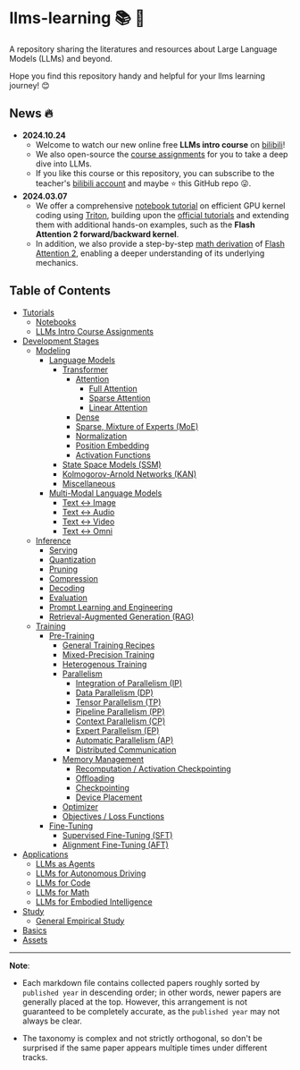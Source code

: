 # llms-learning 📚 🦙

A repository sharing the literatures and resources about Large Language Models (LLMs) and beyond.

Hope you find this repository handy and helpful for your llms learning journey! 😊


## News 🔥

* **2024.10.24**
  * Welcome to watch our new online free **LLMs intro course** on [bilibili](https://space.bilibili.com/390606417/channel/collectiondetail?sid=3771310)! 
  * We also open-source the [course assignments](./tutorial/assignment/README.md) for you to take a deep dive into LLMs.
  * If you like this course or this repository, you can subscribe to the teacher's [bilibili account](https://space.bilibili.com/390606417) and maybe ⭐ this GitHub repo 😜.
* **2024.03.07**
  * We offer a comprehensive [notebook tutorial](./tutorial/notebook/tutorial_triton.ipynb) on efficient GPU kernel coding using [Triton](https://github.com/triton-lang/triton), building upon the [official tutorials](https://triton-lang.org/main/getting-started/tutorials/index.html) and extending them with additional hands-on examples, such as the **Flash Attention 2 forward/backward kernel**.
  * In addition, we also provide a step-by-step [math derivation](./dev/modeling/lm/transformer/attn/fa2_deri.md) of [Flash Attention 2](https://arxiv.org/abs/2307.08691), enabling a deeper understanding of its underlying mechanics.


## Table of Contents

* [Tutorials](./tutorial/)
  * [Notebooks](./tutorial/notebook/)
  * [LLMs Intro Course Assignments](./tutorial/assignment/README.md)
* [Development Stages](./dev/)
  * [Modeling](./dev/modeling/)
    * [Language Models](./dev/modeling/lm)
      * [Transformer](./dev/modeling/lm/transformer/)
        * [Attention](./dev/modeling/lm/transformer/attn/)
          * [Full Attention](./dev/modeling/lm/transformer/attn/full_attn.md)
          * [Sparse Attention](./dev/modeling/lm/transformer/attn/sparse_attn.md)
          * [Linear Attention](./dev/modeling/lm/transformer/attn/linear_attn.md)
        * [Dense](./dev/modeling/lm/transformer/dense.md)
        * [Sparse, Mixture of Experts (MoE)](./dev/modeling/lm/transformer/sparse.md)
        * [Normalization](./dev/modeling/lm/transformer/normalization.md)
        * [Position Embedding](./dev/modeling/lm/transformer/pe.md)
        * [Activation Functions](./dev/modeling/lm/transformer/act_func.md)
      * [State Space Models (SSM)](./dev/modeling/lm/ssm.md)
      * [Kolmogorov-Arnold Networks (KAN)](./dev/modeling/lm/kan.md)
      * [Miscellaneous](./dev/modeling/lm/misc.md)
    * [Multi-Modal Language Models](./dev/modeling/mm/)
      * [Text <-> Image](./dev/modeling/mm/t2i.md)
      * [Text <-> Audio](./dev/modeling/mm/t2a.md)
      * [Text <-> Video](./dev/modeling/mm/t2v.md)
      * [Text <-> Omni](./dev/modeling/mm/t2o.md)
  * [Inference](./dev/inference/)
    * [Serving](./dev/inference/serving.md)
    * [Quantization](./dev/inference/quantize.md)
    * [Pruning](./dev/inference/prune.md)
    * [Compression](./dev/inference/compress.md)
    * [Decoding](./dev/inference/decode.md)
    * [Evaluation](./dev/inference/evaluate.md)
    * [Prompt Learning and Engineering](./dev/inference/prompt.md)
    * [Retrieval-Augmented Generation (RAG)](./dev/inference/rag.md)
  * [Training](./dev/training/)
    * [Pre-Training](./dev/training/pretrain)
      * [General Training Recipes](./dev/training/pretrain/recipe.md)
      * [Mixed-Precision Training](./dev/training/pretrain/mpt.md)
      * [Heterogenous Training](./dev/training/pretrain/hetero.md)
      * [Parallelism](./dev/training/pretrain/parallel.md)
        * [Integration of Parallelism (IP)](./dev/training/pretrain/parallelism/ip.md)
        * [Data Parallelism (DP)](./dev/training/pretrain/parallelism/dp.md)
        * [Tensor Parallelism (TP)](./dev/training/pretrain/parallelism/tp.md)
        * [Pipeline Parallelism (PP)](./dev/training/pretrain/parallelism/pp.md)
        * [Context Parallelism (CP)](./dev/training/pretrain/parallelism/cp.md)
        * [Expert Parallelism (EP)](./dev/training/pretrain/parallelism/ep.md)
        * [Automatic Parallelism (AP)](./dev/training/pretrain/parallelism/ap.md)
        * [Distributed Communication](./dev/training/pretrain/parallelism/comm.md)
      * [Memory Management](./dev/training/pretrain/mem_manage/)
        * [Recomputation / Activation Checkpointing](./dev/training/pretrain/mem_manage/recomp.md)
        * [Offloading](./dev/training/pretrain/mem_manage/offload.md)
        * [Checkpointing](./dev/training/pretrain/mem_manage/ckpt.md)
        * [Device Placement](./dev/training/pretrain/mem_manage/dev_place.md)
      * [Optimizer](./dev/training/pretrain/optimizer.md)
      * [Objectives / Loss Functions](./dev/training/pretrain/objective.md)
    * [Fine-Tuning](./dev/training/finetune/)
      * [Supervised Fine-Tuning (SFT)](./dev/training/finetune/sft.md)
      * [Alignment Fine-Tuning (AFT)](./dev/training/finetune/align.md)
* [Applications](./app/)
  * [LLMs as Agents](./app/agent.md)
  * [LLMs for Autonomous Driving](./app/auto_drive.md)
  * [LLMs for Code](./app/code.md)
  * [LLMs for Math](./app/math.md)
  * [LLMs for Embodied Intelligence](./app/embodied.md)
* [Study](./study/)
  * [General Empirical Study](./study/empirical.md)
* [Basics](./base/)
* [Assets](./asset/)


---

**Note**:

* Each markdown file contains collected papers roughly sorted by `published year` in descending order; in other words, newer papers are generally placed at the top. However, this arrangement is not guaranteed to be completely accurate, as the `published year` may not always be clear.

* The taxonomy is complex and not strictly orthogonal, so don't be surprised if the same paper appears multiple times under different tracks.
